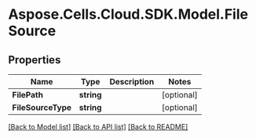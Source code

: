 # Aspose.Cells.Cloud.SDK.Model.FileSource
## Properties

Name | Type | Description | Notes
------------ | ------------- | ------------- | -------------
**FilePath** | **string** |  | [optional] 
**FileSourceType** | **string** |  | [optional] 

[[Back to Model list]](../README.md#documentation-for-models) [[Back to API list]](../README.md#documentation-for-api-endpoints) [[Back to README]](../README.md)

